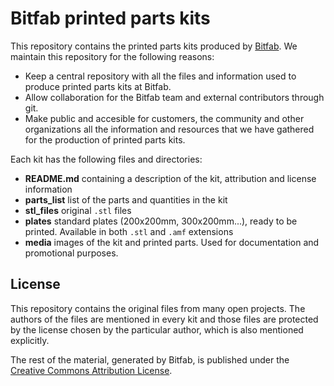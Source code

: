 # Bitfab printed parts kits

This repository contains the printed parts kits produced by [Bitfab](http://bitfab.io). We maintain this repository for the following reasons:

* Keep a central repository with all the files and information used to produce printed parts kits at Bitfab.
* Allow collaboration for the Bitfab team and external contributors through git.
* Make public and accesible for customers, the community and other organizations all the information and resources that we have gathered for the production of printed parts kits.

Each kit has the following files and directories:

* **README.md** containing a description of the kit, attribution and license information
* **parts_list** list of the parts and quantities in the kit
* **stl_files** original `.stl` files
* **plates** standard plates (200x200mm, 300x200mm...), ready to be printed. Available in both `.stl` and `.amf` extensions
* **media** images of the kit and printed parts. Used for documentation and promotional purposes.

## License

This repository contains the original files from many open projects. The authors of the files are mentioned in every kit and those files are protected by the license chosen by the particular author, which is also mentioned explicitly.

The rest of the material, generated by Bitfab, is published under the [Creative Commons Attribution License](https://creativecommons.org/licenses/by/4.0/).


